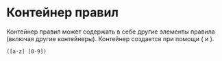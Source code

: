 # Контейнер правил

Контейнер правил может содержать в себе другие элементы правила (включая другие контейнеры).
Контейнер создается при помощи ( и ).
```
([a-z] [0-9])
```
